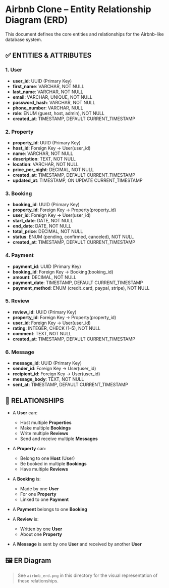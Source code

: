 # Airbnb Clone – Entity Relationship Diagram (ERD)

This document defines the core entities and relationships for the Airbnb-like database system.

## ✅ ENTITIES & ATTRIBUTES

### 1. User
- **user_id**: UUID (Primary Key)
- **first_name**: VARCHAR, NOT NULL
- **last_name**: VARCHAR, NOT NULL
- **email**: VARCHAR, UNIQUE, NOT NULL
- **password_hash**: VARCHAR, NOT NULL
- **phone_number**: VARCHAR, NULL
- **role**: ENUM (guest, host, admin), NOT NULL
- **created_at**: TIMESTAMP, DEFAULT CURRENT_TIMESTAMP

### 2. Property
- **property_id**: UUID (Primary Key)
- **host_id**: Foreign Key → User(user_id)
- **name**: VARCHAR, NOT NULL
- **description**: TEXT, NOT NULL
- **location**: VARCHAR, NOT NULL
- **price_per_night**: DECIMAL, NOT NULL
- **created_at**: TIMESTAMP, DEFAULT CURRENT_TIMESTAMP
- **updated_at**: TIMESTAMP, ON UPDATE CURRENT_TIMESTAMP

### 3. Booking
- **booking_id**: UUID (Primary Key)
- **property_id**: Foreign Key → Property(property_id)
- **user_id**: Foreign Key → User(user_id)
- **start_date**: DATE, NOT NULL
- **end_date**: DATE, NOT NULL
- **total_price**: DECIMAL, NOT NULL
- **status**: ENUM (pending, confirmed, canceled), NOT NULL
- **created_at**: TIMESTAMP, DEFAULT CURRENT_TIMESTAMP

### 4. Payment
- **payment_id**: UUID (Primary Key)
- **booking_id**: Foreign Key → Booking(booking_id)
- **amount**: DECIMAL, NOT NULL
- **payment_date**: TIMESTAMP, DEFAULT CURRENT_TIMESTAMP
- **payment_method**: ENUM (credit_card, paypal, stripe), NOT NULL

### 5. Review
- **review_id**: UUID (Primary Key)
- **property_id**: Foreign Key → Property(property_id)
- **user_id**: Foreign Key → User(user_id)
- **rating**: INTEGER, CHECK (1–5), NOT NULL
- **comment**: TEXT, NOT NULL
- **created_at**: TIMESTAMP, DEFAULT CURRENT_TIMESTAMP

### 6. Message
- **message_id**: UUID (Primary Key)
- **sender_id**: Foreign Key → User(user_id)
- **recipient_id**: Foreign Key → User(user_id)
- **message_body**: TEXT, NOT NULL
- **sent_at**: TIMESTAMP, DEFAULT CURRENT_TIMESTAMP

## 🔗 RELATIONSHIPS

- A **User** can:
  - Host multiple **Properties**
  - Make multiple **Bookings**
  - Write multiple **Reviews**
  - Send and receive multiple **Messages**

- A **Property** can:
  - Belong to one **Host** (User)
  - Be booked in multiple **Bookings**
  - Have multiple **Reviews**

- A **Booking** is:
  - Made by one **User**
  - For one **Property**
  - Linked to one **Payment**

- A **Payment** belongs to one **Booking**

- A **Review** is:
  - Written by one **User**
  - About one **Property**

- A **Message** is sent by one **User** and received by another **User**

## 🖼️ ER Diagram

> See `airbnb_erd.png` in this directory for the visual representation of these relationships.

